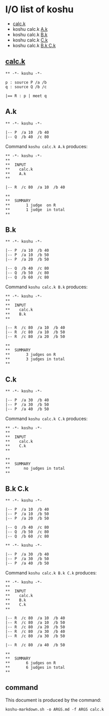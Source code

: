 # I/O list of koshu

- [calc.k](#calck)
- koshu calc.k [A.k](#ak)
- koshu calc.k [B.k](#bk)
- koshu calc.k [C.k](#ck)
- koshu calc.k [B.k C.k](#bk-ck)



## [calc.k](calc.k)

```
** -*- koshu -*-

p : source P /a /b
q : source Q /b /c

|== R : p | meet q

```



## A.k

```
** -*- koshu -*-

|-- P  /a 10  /b 40
|-- Q  /b 40  /c 80

```

Command `koshu calc.k A.k` produces:

```
** -*- koshu -*-
**
**  INPUT
**    calc.k
**    A.k
**

|-- R  /c 80  /a 10  /b 40

**
**  SUMMARY
**       1 judge  on R
**       1 judge  in total
**
```



## B.k

```
** -*- koshu -*-

|-- P  /a 10  /b 40
|-- P  /a 10  /b 50
|-- P  /a 20  /b 50

|-- Q  /b 40  /c 80
|-- Q  /b 50  /c 80
|-- Q  /b 60  /c 80

```

Command `koshu calc.k B.k` produces:

```
** -*- koshu -*-
**
**  INPUT
**    calc.k
**    B.k
**

|-- R  /c 80  /a 10  /b 40
|-- R  /c 80  /a 10  /b 50
|-- R  /c 80  /a 20  /b 50

**
**  SUMMARY
**       3 judges on R
**       3 judges in total
**
```



## C.k

```
** -*- koshu -*-

|-- P  /a 30  /b 40
|-- P  /a 30  /b 50
|-- P  /a 40  /b 50

```

Command `koshu calc.k C.k` produces:

```
** -*- koshu -*-
**
**  INPUT
**    calc.k
**    C.k
**

**
**  SUMMARY
**      no judges in total
**
```



## B.k C.k

```
** -*- koshu -*-

|-- P  /a 10  /b 40
|-- P  /a 10  /b 50
|-- P  /a 20  /b 50

|-- Q  /b 40  /c 80
|-- Q  /b 50  /c 80
|-- Q  /b 60  /c 80

```
```
** -*- koshu -*-

|-- P  /a 30  /b 40
|-- P  /a 30  /b 50
|-- P  /a 40  /b 50

```

Command `koshu calc.k B.k C.k` produces:

```
** -*- koshu -*-
**
**  INPUT
**    calc.k
**    B.k
**    C.k
**

|-- R  /c 80  /a 10  /b 40
|-- R  /c 80  /a 10  /b 50
|-- R  /c 80  /a 20  /b 50
|-- R  /c 80  /a 30  /b 40
|-- R  /c 80  /a 30  /b 50

|-- R  /c 80  /a 40  /b 50

**
**  SUMMARY
**       6 judges on R
**       6 judges in total
**
```



## command

This document is produced by the command:

```
koshu-markdown.sh -o ARGS.md -f ARGS calc.k
```
